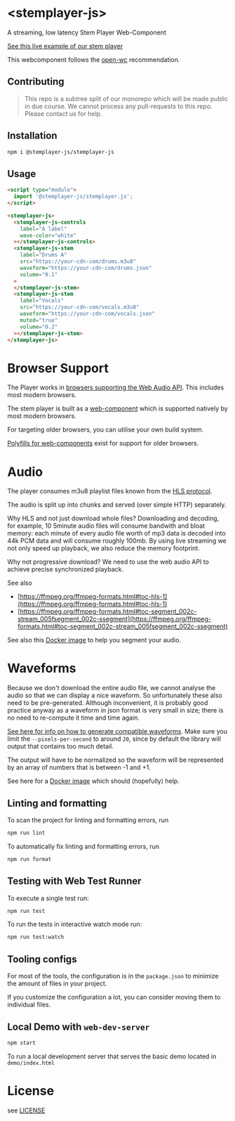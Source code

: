 # \<stemplayer-js>

A streaming, low latency Stem Player Web-Component

[See this live example of our stem player](https://stemplayer-js.com)

This webcomponent follows the [open-wc](https://github.com/open-wc/open-wc) recommendation.

## Contributing

> This repo is a subtree split of our monorepo which will be made public in due course. We cannot process any pull-requests to this repo. Please contact us for help.

## Installation

```bash
npm i @stemplayer-js/stemplayer-js
```

## Usage

```html
<script type="module">
  import '@stemplayer-js/stemplayer.js';
</script>

<stemplayer-js>
  <stemplayer-js-controls
    label="A label"
    wave-color="white"
  ></stemplayer-js-controls>
  <stemplayer-js-stem
    label="Drums A"
    src="https://your-cdn-com/drums.m3u8"
    waveform="https://your-cdn-com/drums.json"
    volume="0.1"
  >
  </stemplayer-js-stem>
  <stemplayer-js-stem
    label="Vocals"
    src="https://your-cdn-com/vocals.m3u8"
    waveform="https://your-cdn-com/vocals.json"
    muted="true"
    volume="0.2"
  ></stemplayer-js-stem>
</stemplayer-js>
```

# Browser Support

The Player works in [browsers supporting the Web Audio API](https://caniuse.com/#feat=audio-api). This includes most modern browsers.

The stem player is built as a [web-component](https://caniuse.com/?search=web%20components) which is supported natively by most modern browsers.

For targeting older browsers, you can utilise your own build system.

[Polyfills for web-components](https://www.jsdelivr.com/package/npm/@webcomponents/webcomponentsjs) exist for support for older browsers.

# Audio

The player consumes m3u8 playlist files known from the [HLS protocol](https://en.wikipedia.org/wiki/HTTP_Live_Streaming).

The audio is split up into chunks and served (over simple HTTP) separately.

Why HLS and not just download whole files? Downloading and decoding, for example, 10 5minute audio files will consume bandwith and bloat memory: each minute of every audio file worth of mp3 data is decoded into 44k PCM data and will consume roughly 100mb. By using live streaming we not only speed up playback, we also reduce the memory footprint.

Why not progressive download? We need to use the web audio API to achieve precise synchronized playback.

See also

- [https://ffmpeg.org/ffmpeg-formats.html#toc-hls-1](https://ffmpeg.org/ffmpeg-formats.html#toc-hls-1)
- [https://ffmpeg.org/ffmpeg-formats.html#toc-segment_002c-stream_005fsegment_002c-ssegment](https://ffmpeg.org/ffmpeg-formats.html#toc-segment_002c-stream_005fsegment_002c-ssegment)

See also this [Docker image](https://github.com/sound-ws/docker-segment-audio) to help you segment your audio.

# Waveforms

Because we don't download the entire audio file, we cannot analyse the audio so that we can display a nice waveform. So unfortunately these also need to be pre-generated. Although inconvenient, it is probably good practice anyway as a waveform in json format is very small in size; there is no need to re-compute it time and time again.

[See here for info on how to generate compatible waveforms](https://github.com/bbc/audiowaveform). Make sure you limit the `--pixels-per-second` to around `20`, since by default the library will output that contains too much detail.

The output will have to be normalized so the waveform will be represented by an array of numbers that is between -1 and +1.

See here for a [Docker image](https://github.com/sound-ws/docker-generate-waveforms) which should (hopefully) help.

## Linting and formatting

To scan the project for linting and formatting errors, run

```bash
npm run lint
```

To automatically fix linting and formatting errors, run

```bash
npm run format
```

## Testing with Web Test Runner

To execute a single test run:

```bash
npm run test
```

To run the tests in interactive watch mode run:

```bash
npm run test:watch
```

## Tooling configs

For most of the tools, the configuration is in the `package.json` to minimize the amount of files in your project.

If you customize the configuration a lot, you can consider moving them to individual files.

## Local Demo with `web-dev-server`

```bash
npm start
```

To run a local development server that serves the basic demo located in `demo/index.html`

# License

see [LICENSE](./LICENSE)
